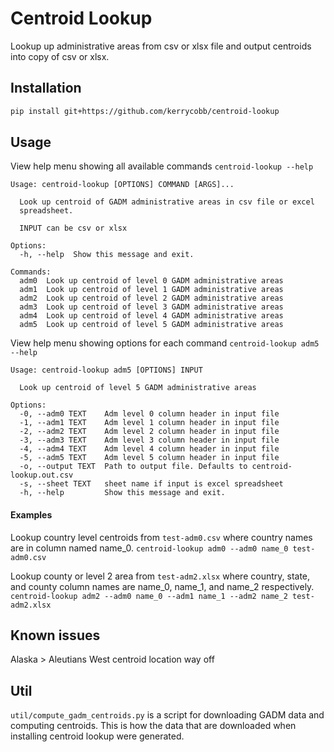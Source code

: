 # Centroid Lookup
Lookup up administrative areas from csv or xlsx file and output centroids into copy of csv or xlsx. 

## Installation
```bash
pip install git+https://github.com/kerrycobb/centroid-lookup
```

## Usage
View help menu showing all available commands `centroid-lookup --help`

```
Usage: centroid-lookup [OPTIONS] COMMAND [ARGS]...

  Look up centroid of GADM administrative areas in csv file or excel
  spreadsheet.

  INPUT can be csv or xlsx

Options:
  -h, --help  Show this message and exit.

Commands:
  adm0  Look up centroid of level 0 GADM administrative areas
  adm1  Look up centroid of level 1 GADM administrative areas
  adm2  Look up centroid of level 2 GADM administrative areas
  adm3  Look up centroid of level 3 GADM administrative areas
  adm4  Look up centroid of level 4 GADM administrative areas
  adm5  Look up centroid of level 5 GADM administrative areas
```

View help menu showing options for each command `centroid-lookup adm5 --help`

```
Usage: centroid-lookup adm5 [OPTIONS] INPUT

  Look up centroid of level 5 GADM administrative areas

Options:
  -0, --adm0 TEXT    Adm level 0 column header in input file
  -1, --adm1 TEXT    Adm level 1 column header in input file
  -2, --adm2 TEXT    Adm level 2 column header in input file
  -3, --adm3 TEXT    Adm level 3 column header in input file
  -4, --adm4 TEXT    Adm level 4 column header in input file
  -5, --adm5 TEXT    Adm level 5 column header in input file
  -o, --output TEXT  Path to output file. Defaults to centroid-lookup.out.csv
  -s, --sheet TEXT   sheet name if input is excel spreadsheet
  -h, --help         Show this message and exit.
```
#### Examples
Lookup country level centroids from `test-adm0.csv` where country names are in column named name_0.
`centroid-lookup adm0 --adm0 name_0 test-adm0.csv`

Lookup county or level 2 area from `test-adm2.xlsx` where country, state, and county column names are name_0, name_1, and name_2 respectively.
`centroid-lookup adm2 --adm0 name_0 --adm1 name_1 --adm2 name_2 test-adm2.xlsx`

## Known issues
Alaska > Aleutians West centroid location way off

## Util
`util/compute_gadm_centroids.py` is a script for downloading GADM data and computing centroids. This is how the data that are downloaded when installing centroid lookup were generated.
